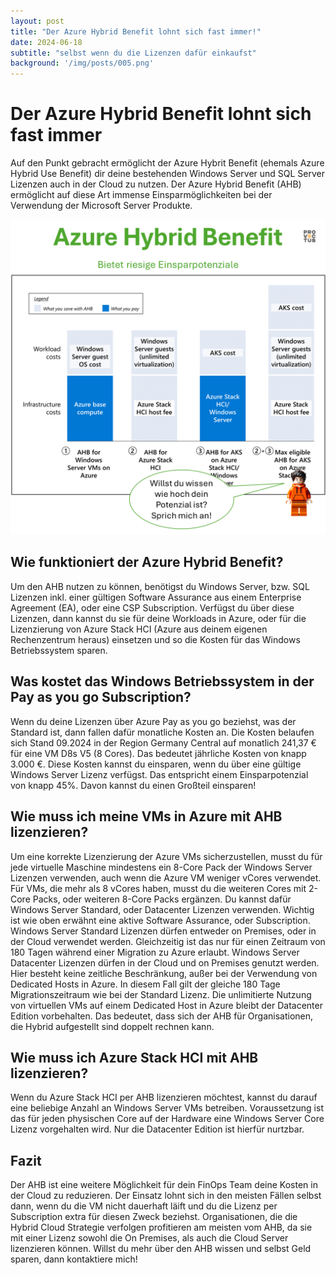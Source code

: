```yaml
---
layout: post
title: "Der Azure Hybrid Benefit lohnt sich fast immer!"
date: 2024-06-18
subtitle: "selbst wenn du die Lizenzen dafür einkaufst"
background: '/img/posts/005.png'
---
```

# Der Azure Hybrid Benefit lohnt sich fast immer
Auf den Punkt gebracht ermöglicht der Azure Hybrit Benefit (ehemals Azure Hybrid Use Benefit) dir deine bestehenden Windows Server und SQL Server Lizenzen auch in der Cloud zu nutzen. Der Azure Hybrid Benefit (AHB) ermöglicht auf diese Art immense Einsparmöglichkeiten bei der Verwendung der Microsoft Server Produkte. 

<img src="/img/01AzureHybridBenefit.png" width="720" />

## Wie funktioniert der Azure Hybrid Benefit?
Um den AHB nutzen zu können, benötigst du Windows Server, bzw. SQL Lizenzen inkl. einer gültigen Software Assurance aus einem Enterprise Agreement (EA), oder eine CSP Subscription. Verfügst du über diese Lizenzen, dann kannst du sie für deine Workloads in Azure, oder für die Lizenzierung von Azure Stack HCI (Azure aus deinem eigenen Rechenzentrum heraus) einsetzen und so die Kosten für das Windows Betriebssystem sparen. 

## Was kostet das Windows Betriebssystem in der Pay as you go Subscription?
Wenn du deine Lizenzen über Azure Pay as you go beziehst, was der Standard ist, dann fallen dafür monatliche Kosten an. Die Kosten belaufen sich Stand 09.2024 in der Region Germany Central auf monatlich 241,37 € für eine VM D8s V5 (8 Cores). Das bedeutet jährliche Kosten von knapp 3.000 €. Diese Kosten kannst du einsparen, wenn du über eine gültige Windows Server Lizenz verfügst. Das entspricht einem Einsparpotenzial von knapp 45%. Davon kannst du einen Großteil einsparen!

## Wie muss ich meine VMs in Azure mit AHB lizenzieren?
Um eine korrekte Lizenzierung der Azure VMs sicherzustellen, musst du für jede virtuelle Maschine mindestens ein 8-Core Pack der Windows Server Lizenzen verwenden, auch wenn die Azure VM weniger vCores verwendet. Für VMs, die mehr als 8 vCores haben, musst du die weiteren Cores mit 2-Core Packs, oder weiteren 8-Core Packs ergänzen. Du kannst dafür Windows Server Standard, oder Datacenter Lizenzen verwenden. Wichtig ist wie oben erwähnt eine aktive Software Assurance, oder Subscription.
Windows Server Standard Lizenzen dürfen entweder on Premises, oder in der Cloud verwendet werden. Gleichzeitig ist das nur für einen Zeitraum von 180 Tagen während einer Migration zu Azure erlaubt. 
Windows Server Datacenter Lizenzen dürfen in der Cloud und on Premises genutzt werden. Hier besteht keine zeitliche Beschränkung, außer bei der Verwendung von Dedicated Hosts in Azure. In diesem Fall gilt der gleiche 180 Tage Migrationszeitraum wie bei der Standard Lizenz.
Die unlimitierte Nutzung von virtuellen VMs auf einem Dedicated Host in Azure bleibt der Datacenter Edition vorbehalten. 
Das bedeutet, dass sich der AHB für Organisationen, die Hybrid aufgestellt sind doppelt rechnen kann. 

## Wie muss ich Azure Stack HCI mit AHB lizenzieren?
Wenn du Azure Stack HCI per AHB lizenzieren möchtest, kannst du darauf eine beliebige Anzahl an Windows Server VMs betreiben. Voraussetzung ist das für jeden physischen Core auf der Hardware eine Windows Server Core Lizenz vorgehalten wird. Nur die Datacenter Edition ist hierfür nurtzbar. 

## Fazit
Der AHB ist eine weitere Möglichkeit für dein FinOps Team deine Kosten in der Cloud zu reduzieren. Der Einsatz lohnt sich in den meisten Fällen selbst dann, wenn du die VM nicht dauerhaft läift und du die Lizenz per Subscription extra für diesen Zweck beziehst. Organisationen, die die Hybrid Cloud Strategie verfolgen profitieren am meisten vom AHB, da sie mit einer Lizenz sowohl die On Premises, als auch die Cloud Server lizenzieren können. 
Willst du mehr über den AHB wissen und selbst Geld sparen, dann kontaktiere mich!

